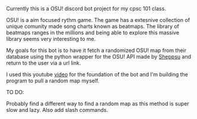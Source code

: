 Currently this is a OSU! discord bot project for my cpsc 101 class.

OSU! is a aim focused rythm game. The game has a extesnive collection of unique comunity made song charts known as beatmaps. The library of beatmaps ranges in the millions and being able to explore this massive library seems very interesting to me.  

My goals for this bot is to have it fetch a randomized OSU! map from their database using the python wrapper for the OSU! API made by <a href = "https://github.com/sheppsu/osu.py">Sheppsu</a> and return to the user via a url link.


I used this youtube <a href = "https://youtu.be/UYJDKSah-Ww?si=hVbC7yMIciR1Ticu">video</a> for the foundation of the bot and I'm building the program to pull a random map myself.


TO DO:

Probably find a different way to find a random map as this method is super slow and lazy. Also add slash commands.
